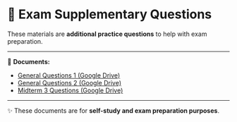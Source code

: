 # 📂 Exam Supplementary Questions

These materials are **additional practice questions** to help with exam preparation.

---

📂 **Documents:**

- [General Questions 1 (Google Drive)](https://drive.google.com/file/d/1qWRDbL9uH7A5yFB9tKl4NQ4CE84MPqtR/view?usp=drive_link)  
- [General Questions 2 (Google Drive)](https://drive.google.com/file/d/1XSYki1zX6F_i6RfQcLfgKce7PCibHgzd/view?usp=drive_link)  
- [Midterm 3 Questions (Google Drive)](https://drive.google.com/file/d/1vaLKgzehuHkpFgslHPQMmduSEs2pJEEz/view?usp=drive_link)

---

✨ These documents are for **self-study and exam preparation purposes**.
